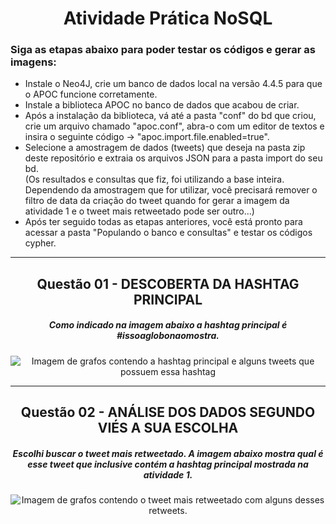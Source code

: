 <h1 style="text-align: center"> Atividade Prática NoSQL </h1>
<h3>Siga as etapas abaixo para poder testar os códigos e gerar as imagens:</h3>
<ul>
    <li>Instale o Neo4J, crie um banco de dados local na versão 4.4.5 para que o APOC funcione corretamente.</li>
    <li>Instale a biblioteca APOC no banco de dados que acabou de criar.</li>
    <li>Após a instalação da biblioteca, vá até a pasta "conf" do bd que criou, crie um arquivo chamado "apoc.conf", abra-o com um editor de textos e insira o seguinte código -> "apoc.import.file.enabled=true".</li>
    <li>Selecione a amostragem de dados (tweets) que deseja na pasta zip deste repositório e extraia os arquivos JSON para a pasta import do seu bd. <br> (Os resultados e consultas que fiz, foi utilizando a base inteira. Dependendo da amostragem que for utilizar, você precisará remover o filtro de data da criação do tweet quando for gerar a imagem da atividade 1 e o tweet mais retweetado pode ser outro...)</li>
    <li>Após ter seguido todas as etapas anteriores, você está pronto para acessar a pasta "Populando o banco e consultas" e testar os códigos cypher.</li>
</ul>

<hr>

<h2 style="text-align: center">Questão 01 - DESCOBERTA DA HASHTAG PRINCIPAL</h2>
<h5 style="text-align: center">Como indicado na imagem abaixo a hashtag principal é #issoaglobonaomostra.</h5>
<div style="text-align: center">
    <image src="./assets/resposta-atividade1.png" alt="Imagem de grafos contendo a hashtag principal e alguns tweets que possuem essa hashtag">
</div>

<hr>

<h2 style="text-align: center">Questão 02 - ANÁLISE DOS DADOS SEGUNDO VIÉS A SUA ESCOLHA</h2>
<h5 style="text-align: center">Escolhi buscar o tweet mais retweetado. A imagem abaixo mostra qual é esse tweet que inclusive contém a hashtag principal mostrada na atividade 1.</h5>

<div style="text-align: center">
    <image src="./assets/resposta-atividade2.png" alt="Imagem de grafos contendo o tweet mais retweetado com alguns desses retweets.">
</div>